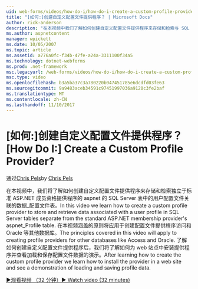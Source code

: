 ```yaml
---
uid: web-forms/videos/how-do-i/how-do-i-create-a-custom-profile-provider
title: "[如何:]创建自定义配置文件提供程序？ | Microsoft Docs"
author: rick-anderson
description: "在本视频中我们了解如何创建自定义配置文件提供程序来存储和检索与 SQL Server 表中的用户配置文件关联的数据分开 t..."
ms.author: aspnetcontent
manager: wpickett
ms.date: 10/05/2007
ms.topic: article
ms.assetid: a776a0fc-f34b-47fe-a24a-3311100f34a5
ms.technology: dotnet-webforms
ms.prod: .net-framework
msc.legacyurl: /web-forms/videos/how-do-i/how-do-i-create-a-custom-profile-provider
msc.type: video
ms.openlocfilehash: b3a5ba37c3a780220b047451785e6dcdfd03fe63
ms.sourcegitcommit: 9a9483aceb34591c97451997036a9120c3fe2baf
ms.translationtype: MT
ms.contentlocale: zh-CN
ms.lasthandoff: 11/10/2017
---
```

<a name="how-do-i-create-a-custom-profile-provider"></a><span data-ttu-id="7c7a1-104">[如何:]创建自定义配置文件提供程序？</span><span class="sxs-lookup"><span data-stu-id="7c7a1-104">[How Do I:] Create a Custom Profile Provider?</span></span>
====================
<span data-ttu-id="7c7a1-105">通过[Chris Pels](https://twitter.com/chrispels)</span><span class="sxs-lookup"><span data-stu-id="7c7a1-105">by [Chris Pels](https://twitter.com/chrispels)</span></span>

<span data-ttu-id="7c7a1-106">在本视频中，我们将了解如何创建自定义配置文件提供程序来存储和检索独立于标准 ASP.NET 成员资格提供程序的 aspnet 的 SQL Server 表中的用户配置文件关联的数据\_配置文件表。</span><span class="sxs-lookup"><span data-stu-id="7c7a1-106">In this video we learn how to create a custom profile provider to store and retrieve data associated with a user profile in SQL Server tables separate from the standard ASP.NET membership provider's aspnet\_Profile table.</span></span> <span data-ttu-id="7c7a1-107">在本视频涵盖的原则将应用于创建配置文件提供程序访问和 Oracle 等其他数据库。</span><span class="sxs-lookup"><span data-stu-id="7c7a1-107">The principles covered in this video will apply to creating profile providers for other databases like Access and Oracle.</span></span> <span data-ttu-id="7c7a1-108">了解如何创建自定义配置文件提供程序后，我们将了解如何为 web 站点中安装提供程序并查看加载和保存配置文件数据的演示。</span><span class="sxs-lookup"><span data-stu-id="7c7a1-108">After learning how to create the custom profile provider we learn how to install the provider in a web site and see a demonstration of loading and saving profile data.</span></span>

[<span data-ttu-id="7c7a1-109">&#9654;观看视频 （32 分钟）</span><span class="sxs-lookup"><span data-stu-id="7c7a1-109">&#9654; Watch video (32 minutes)</span></span>](https://channel9.msdn.com/Blogs/ASP-NET-Site-Videos/how-do-i-create-a-custom-profile-provider)
